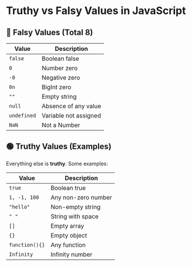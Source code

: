 # Truthy vs Falsy Values in JavaScript

## 🔴 Falsy Values (Total 8)
| Value        | Description                   |
|--------------|-------------------------------|
| `false`      | Boolean false                 |
| `0`          | Number zero                   |
| `-0`         | Negative zero                 |
| `0n`         | BigInt zero                   |
| `""`         | Empty string                  |
| `null`       | Absence of any value          |
| `undefined`  | Variable not assigned         |
| `NaN`        | Not a Number                  |

## 🟢 Truthy Values (Examples)
Everything else is **truthy**.
Some examples:

| Value          | Description                |
|----------------|----------------------------|
| `true`         | Boolean true               |
| `1, -1, 100`   | Any non-zero number        |
| `"hello"`      | Non-empty string           |
| `" "`          | String with space          |
| `[]`           | Empty array                |
| `{}`           | Empty object               |
| `function(){}` | Any function               |
| `Infinity`     | Infinity number            |
